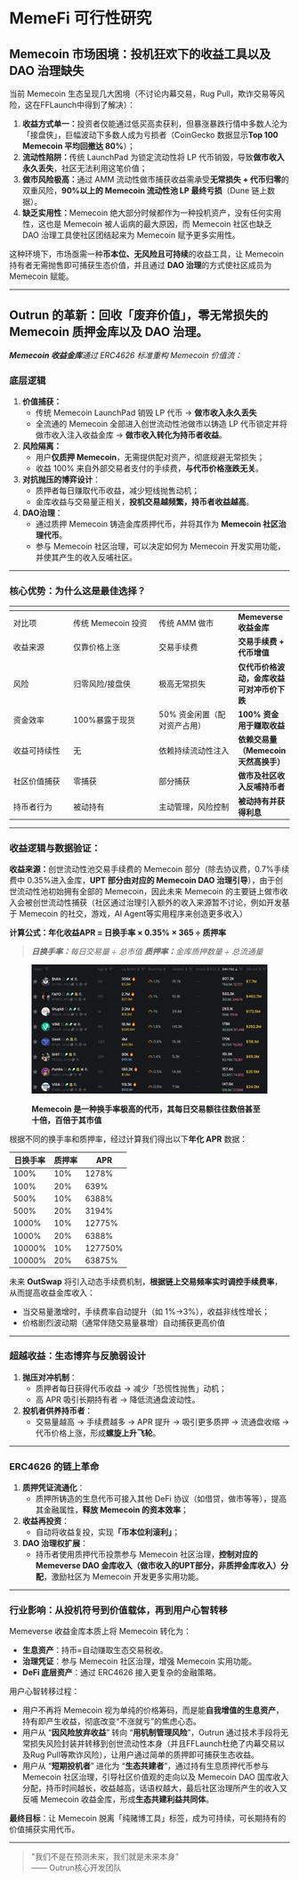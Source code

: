# MemeFi 可行性研究

## **Memecoin 市场困境：投机狂欢下的收益工具以及 DAO 治理缺失**

当前 Memecoin 生态呈现几大困境（不讨论内幕交易，Rug Pull，欺诈交易等风险，这在FFLaunch中得到了解决）：

1. **收益方式单一：**&#x6295;资者仅能通过低买高卖获利，但暴涨暴跌行情中多数人沦为「接盘侠」，巨幅波动下多数人成为亏损者（CoinGecko 数据显示**Top 100 Memecoin 平均回撤达 80%**）；
2. **流动性陷阱：**&#x4F20;统 LaunchPad 为锁定流动性将 LP 代币销毁，导致**做市收入永久丢失**，社区无法利用这笔价值；
3. **做市风险极高：**&#x901A;过 AMM 流动性做市捕获收益需承受**无常损失 + 代币归零**的双重风险，**90%以上的 Memecoin 流动性池 LP 最终亏损**（Dune 链上数据）。
4. **缺乏实用性：**&#x4D;emecoin 绝大部分时候都作为一种投机资产，没有任何实用性，这也是 Memecoin 被人诟病的最大原因，而 Memecoin 社区也缺乏 DAO 治理工具使社区团结起来为 Memecoin 赋予更多实用性。

这种环境下，市场亟需一种**币本位、无风险且可持续**的收益工具，让 Memecoin 持有者无需抛售即可捕获生态价值，并且通过 **DAO 治理**的方式使社区成员为 Memecoin 赋能。

***

## **Outrun 的革新：回收「废弃价值」，零无常损失的 Memecoin 质押金库以及 DAO 治理。**

_**Memecoin 收益金库**通过 ERC4626 标准重构 Memecoin 价值流：_

### **底层逻辑**

1. **价值捕获：**
   * 传统 Memecoin LaunchPad 销毁 LP 代币 → **做市收入永久丢失**
   * 全流通的 Memecoin 全部进入创世流动性池做市以铸造 LP 代币锁定并将做市收入注入收益金库 → **做市收入转化为持币者收益**。
2. **风险隔离：**
   * 用户**仅质押 Memecoin**，无需提供配对资产，彻底规避无常损失；
   * 收益 100% 来自外部交易者支付的手续费，**与代币价格涨跌无关**。
3. **对抗抛压的博弈设计**：
   * 质押者每日赚取代币收益，减少短线抛售动机；
   * 金库收益与交易量正相关，**投机交易越频繁，持币者收益越高**。
4. **DAO治理**：
   * 通过质押 Memecoin 铸造金库质押代币，并将其作为 **Memecoin 社区治理代币**。
   * 参与 Memecoin 社区治理，可以决定如何为 Memecoin 开发实用功能，并使其产生的收入反哺社区。

***

### **核心优势：为什么这是最佳选择？**

<table data-header-hidden><thead><tr><th width="145"></th><th width="185"></th><th width="188"></th><th></th></tr></thead><tbody><tr><td>对比项</td><td>传统 Memecoin 投资</td><td>传统 AMM 做市</td><td><strong>Memeverse 收益金库</strong></td></tr><tr><td>收益来源</td><td>仅靠价格上涨</td><td>交易手续费</td><td><strong>交易手续费 + 代币增值</strong></td></tr><tr><td>风险</td><td>归零风险/接盘侠</td><td>极高无常损失</td><td><strong>仅代币价格波动，金库收益可对冲币价下跌</strong></td></tr><tr><td>资金效率</td><td>100%暴露于现货</td><td>50% 资金闲置（配对资产占用）</td><td><strong>100% 资金用于赚取收益</strong></td></tr><tr><td>收益可持续性</td><td>无</td><td>依赖持续流动性注入</td><td><strong>依赖交易量（Memecoin 天然高换手）</strong></td></tr><tr><td>社区价值捕获</td><td>零捕获</td><td>部分捕获</td><td><strong>做市及社区收入反哺持币者</strong></td></tr><tr><td>持币者行为</td><td>被动持有</td><td>主动管理，风险控制</td><td><strong>被动持有并获得利息</strong></td></tr></tbody></table>

***

### **收益逻辑与数据验证：**

**收益来源：**&#x521B;世流动性池交易手续费的 Memecoin 部分（除去协议费，0.7%手续费中 0.35%进入金库，**UPT 部分由对应的 Memecoin DAO 治理引导**），由于创世流动性池初始拥有全部的 Memecoin，因此未来 Memecoin 的主要链上做市收入会被创世流动性捕获（社区通过治理引入额外的收入来源暂不讨论，例如开发基于 Memecoin 的社交，游戏，AI Agent等实用程序来创造更多收入）

**计算公式：年化收益APR = 日换手率 × 0.35% × 365 ÷ 质押率**

> _**日换手率：**&#x6BCF;日交易量 ÷ 总市值    **质押率：**&#x91D1;库质押数量 ÷ 总流通量_

<figure><img src="../../.gitbook/assets/gmgn.png" alt=""><figcaption><p><strong>Memecoin 是一种换手率极高的代币，其每日交易额往往数倍甚至十倍，百倍于其市值</strong></p></figcaption></figure>

根据不同的换手率和质押率，经过计算我们得出以下**年化 APR** 数据：

| 日换手率   | 质押率 | APR     |
| ------ | --- | ------- |
| 100%   | 10% | 1278%   |
| 100%   | 20% | 639%    |
| 500%   | 10% | 6388%   |
| 500%   | 20% | 3194%   |
| 1000%  | 10% | 12775%  |
| 1000%  | 20% | 6388%   |
| 10000% | 10% | 127750% |
| 10000% | 20% | 63875%  |

未来 **OutSwap** 将引入动态手续费机制，**根据链上交易频率实时调控手续费率**，从而提高收益金库收入：

* 当交易量激增时，手续费率自动提升（如 1%→3%），收益非线性增长；
* 价格剧烈波动期（通常伴随交易量暴增）自动捕获更高价值

***

### **超越收益：生态博弈与反脆弱设计**

1. **抛压对冲机制**：
   * 质押者每日获得代币收益 → 减少「恐慌性抛售」动机；
   * 高 APR 吸引长期持有者 → 降低流通盘波动性。
2. **投机者供养持币者**：
   * 交易量越高 → 手续费越多 → APR 提升 → 吸引更多质押 → 流通盘收缩 → 代币价格上涨，形成**螺旋上升飞轮**。

***

### **ERC4626 的链上革命**

1. **质押凭证流通化**：
   * 质押所铸造的生息代币可接入其他 DeFi 协议（如借贷，做市等等），提高其金融属性，**释放 Memecoin 的资本效率**；
2. **收益再投资**：
   * 自动将收益复投，实&#x73B0;**「币本位利滚利」**；
3. **DAO 治理权扩展**：
   * 持币者使用质押代币投票参与 Memecoin 社区治理，**控制对应的 Memeverse DAO 金库收入（做市收入的UPT部分，非质押金库收入）分配**，激励社区为 Memecoin 开发更多实用功能。

***

### **行业影响：从投机符号到价值载体，再到用户心智转移**

Memeverse 收益金库本质上将 Memecoin 转化为：

* **生息资产**：持币=自动赚取生态交易税收。
* **治理凭证**：参与 Memecoin 社区治理，增强 Memecoin 实用功能。
* **DeFi 底层资产**：通过 ERC4626 接入更复杂的金融策略。

用户心智转移过程：

* 用户不再将 Memecoin 视为单纯的价格筹码，而是能**自我增值的生息资产**，持有即产生收益，彻底改变“不涨就亏”的焦虑心态。
* 用户从 “**因风险放弃收益**” 转向 “**用机制管理风险**”，Outrun 通过技术手段将无常损失风险封装并转移到创世流动性本身（并且FFLaunch杜绝了内幕交易以及Rug Pull等欺诈风险），让用户通过简单的质押即可捕获生态收益。
* 用户从 “**短期投机者**” 进化为 “**生态共建者**”，通过持有生息质押代币参与 Memecoin 社区治理，引导社区价值观的走向以及 Memecoin DAO 国库收入分配，持币时间越长，收益越高，话语权越大，最后社区治理所产生的收入又反哺 Memecoin 收益金库，形成**生态共建利益共同体**。

**最终目标**：让 Memecoin 脱离「纯赌博工具」标签，成为可持续，可长期持有的价值捕获实用代币。

***

> "我们不是在预测未来，我们就是未来本身"\
> —— Outrun核心开发团队
